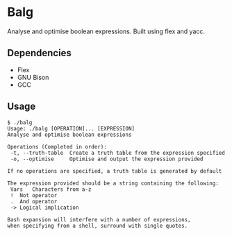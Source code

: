 Balg
======
Analyse and optimise boolean expressions. Built using flex and yacc.

## Dependencies
* Flex
* GNU Bison
* GCC

## Usage
```
$ ./balg
Usage: ./balg [OPERATION]... [EXPRESSION]
Analyse and optimise boolean expressions

Operations (Completed in order):
 -t, --truth-table	Create a truth table from the expression specified
 -o, --optimise		Optimise and output the expression provided

If no operations are specified, a truth table is generated by default

The expression provided should be a string containing the following:
 Vars	Characters from a-z
 !	Not operator
 .	And operator
 ->	Logical implication

Bash expansion will interfere with a number of expressions,
when specifying from a shell, surround with single quotes.
```
